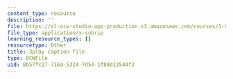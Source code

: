 ```yaml
---
content_type: resource
description: ''
file: https://ol-ocw-studio-app-production.s3.amazonaws.com/courses/3-091sc-introduction-to-solid-state-chemistry-fall-2010/8b57fc17716a53247d541f84d13544f3_FwIKZIWJfg8.srt
file_type: application/x-subrip
learning_resource_types: []
resourcetype: Other
title: 3play caption file
type: OCWFile
uid: 8b57fc17-716a-5324-7d54-1f84d13544f3
---
```

